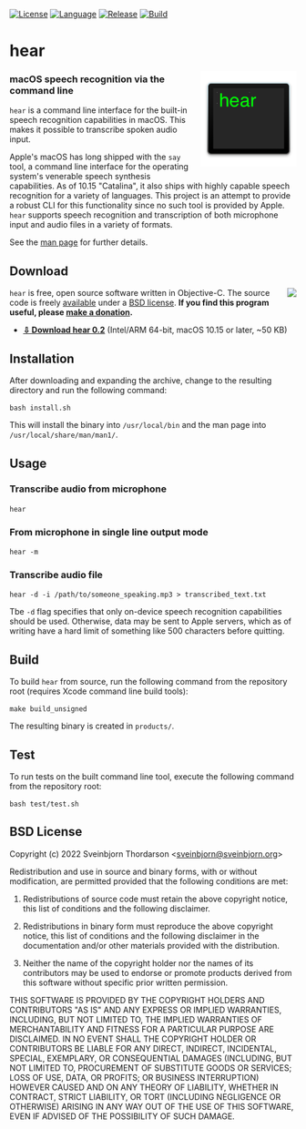 [![License](https://img.shields.io/badge/License-BSD%203--Clause-blue.svg)](https://opensource.org/licenses/BSD-3-Clause)
[![Language](https://img.shields.io/badge/language-objective--c-lightgrey)]()
[![Release](https://shields.io/github/v/release/sveinbjornt/hear?display_name=tag)]()
[![Build](https://github.com/sveinbjornt/hear/actions/workflows/macos.yml/badge.svg)]()

# hear

<img src="icon.png" width="168" height="168" alt="hear" style="float: right; margin-left: 20px; margin-bottom: 20px;" align="right">

### macOS speech recognition via the command line

`hear` is a command line interface for the built-in speech recognition capabilities in macOS.
This makes it possible to transcribe spoken audio input.

Apple's macOS has long shipped with the `say` tool, a command line interface
for the operating system's venerable speech synthesis capabilities. As of
10.15 "Catalina", it also ships with highly capable speech recognition for a variety
of languages. This project is an attempt to provide a robust CLI for this functionality
since no such tool is provided by Apple. `hear` supports speech recognition and
transcription of both microphone input and audio files in a variety of formats.

See the [man page](https://sveinbjorn.org/files/manpages/hear.1.html) for further details.

## Download

<a href="https://www.paypal.com/cgi-bin/webscr?cmd=_s-xclick&hosted_button_id=BDT58J7HYKAEE"><img align="right" src="https://www.paypalobjects.com/WEBSCR-640-20110306-1/en_US/i/btn/btn_donate_LG.gif" ></a>

`hear` is free, open source software written in Objective-C. The source code is freely
[available](https://github.com/sveinbjornt/hear) under a [BSD license](#bsd-license). 
**If you find this program useful, please [make a donation](https://sveinbjorn.org/donations).**

* **[⇩ Download hear 0.2](https://sveinbjorn.org/files/software/hear.zip)** 
(Intel/ARM 64-bit, macOS 10.15 or later, ~50 KB)

## Installation

After downloading and expanding the archive, change to the resulting directory and run
the following command:

```
bash install.sh
```

This will install the binary into `/usr/local/bin` and the man page into
`/usr/local/share/man/man1/`.

## Usage

### Transcribe audio from microphone
```
hear
```

### From microphone in single line output mode
```
hear -m
```

### Transcribe audio file
```
hear -d -i /path/to/someone_speaking.mp3 > transcribed_text.txt
```

Tbe `-d` flag specifies that only on-device speech recognition capabilities
should be used. Otherwise, data may be sent to Apple servers, which as of 
writing have a hard limit of something like 500 characters before quitting.

## Build

To build `hear` from source, run the following command from the repository root (requires Xcode command line build tools):

```
make build_unsigned
```

The resulting binary is created in `products/`.

## Test

To run tests on the built command line tool, execute the following command from the repository root:

```
bash test/test.sh
```

## BSD License 

Copyright (c) 2022 Sveinbjorn Thordarson
&lt;<a href="mailto:sveinbjorn@sveinbjorn.org">sveinbjorn@sveinbjorn.org</a>&gt;

Redistribution and use in source and binary forms, with or without modification,
are permitted provided that the following conditions are met:

1. Redistributions of source code must retain the above copyright notice, this
list of conditions and the following disclaimer.

2. Redistributions in binary form must reproduce the above copyright notice, this
list of conditions and the following disclaimer in the documentation and/or other
materials provided with the distribution.

3. Neither the name of the copyright holder nor the names of its contributors may
be used to endorse or promote products derived from this software without specific
prior written permission.

THIS SOFTWARE IS PROVIDED BY THE COPYRIGHT HOLDERS AND CONTRIBUTORS "AS IS" AND
ANY EXPRESS OR IMPLIED WARRANTIES, INCLUDING, BUT NOT LIMITED TO, THE IMPLIED
WARRANTIES OF MERCHANTABILITY AND FITNESS FOR A PARTICULAR PURPOSE ARE DISCLAIMED.
IN NO EVENT SHALL THE COPYRIGHT HOLDER OR CONTRIBUTORS BE LIABLE FOR ANY DIRECT,
INDIRECT, INCIDENTAL, SPECIAL, EXEMPLARY, OR CONSEQUENTIAL DAMAGES (INCLUDING, BUT
NOT LIMITED TO, PROCUREMENT OF SUBSTITUTE GOODS OR SERVICES; LOSS OF USE, DATA, OR
PROFITS; OR BUSINESS INTERRUPTION) HOWEVER CAUSED AND ON ANY THEORY OF LIABILITY,
WHETHER IN CONTRACT, STRICT LIABILITY, OR TORT (INCLUDING NEGLIGENCE OR OTHERWISE)
ARISING IN ANY WAY OUT OF THE USE OF THIS SOFTWARE, EVEN IF ADVISED OF THE
POSSIBILITY OF SUCH DAMAGE.
